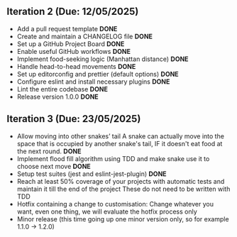 ## Iteration 2 (Due: 12/05/2025)

- Add a pull request template **DONE**
- Create and maintain a CHANGELOG file **DONE**
- Set up a GitHub Project Board **DONE**
- Enable useful GitHub workflows **DONE**
- Implement food-seeking logic (Manhattan distance) **DONE**
- Handle head-to-head movements **DONE**
- Set up editorconfig and prettier (default options) **DONE**
- Configure eslint and install necessary plugins **DONE**
- Lint the entire codebase **DONE**
- Release version 1.0.0 **DONE**

## Iteration 3 (Due: 23/05/2025)

- Allow moving into other snakes’ tail A snake can actually move into the space that is occupied by another snake's tail, IF it doesn't eat food at the next round. **DONE**
- Implement flood fill algorithm using TDD and make snake use it to choose next move **DONE**
- Setup test suites (jest and eslint-jest-plugin) **DONE**
- Reach at least 50% coverage of your projects with automatic tests and maintain it till the end of the project These do not need to be written with TDD
- Hotfix containing a change to customisation: Change whatever you want, even one thing, we will evaluate the hotfix process only
- Minor release (this time going up one minor version only, so for example 1.1.0 -> 1.2.0)